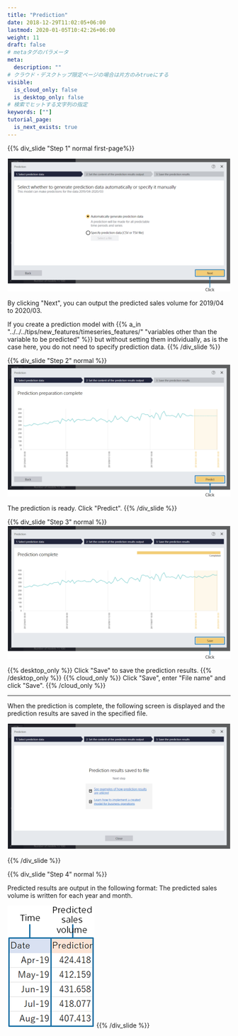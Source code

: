 ```yaml
---
title: "Prediction"
date: 2018-12-29T11:02:05+06:00
lastmod: 2020-01-05T10:42:26+06:00
weight: 11
draft: false
# metaタグのパラメータ
meta:
  description: ""
# クラウド・デスクトップ限定ページの場合は片方のみtrueにする
visible:
  is_cloud_only: false
  is_desktop_only: false
# 検索でヒットする文字列の指定
keywords: [""]
tutorial_page:
  is_next_exists: true
---
```


{{% div_slide "Step 1" normal first-page%}}

![](../img_en/t_slide16.png)

By clicking "Next", you can output the predicted sales volume for 2019/04 to 2020/03.

If you create a prediction model with {{% a_in "../../../tips/new_features/timeseries_features/" "variables other than the variable to be predicted" %}} but without setting them individually, as is the case here,
you do not need to specify prediction data.
{{% /div_slide %}}

{{% div_slide "Step 2" normal %}}
![](../img_en/t_slide17.png)

The prediction is ready. Click "Predict".
{{% /div_slide %}}

{{% div_slide "Step 3" normal %}}
![](../img_en/t_slide18.png)

{{% desktop_only %}}
Click "Save" to save the prediction results.
{{% /desktop_only %}}
{{% cloud_only %}}
Click "Save", enter "File name" and click "Save".
{{% /cloud_only %}}

---

When the prediction is complete, the following screen is displayed and the prediction results are saved in the specified file.

![](../img_en/t_slide19.png)

{{% /div_slide %}}

{{% div_slide "Step 4" normal %}}

Predicted results are output in the following format:
The predicted sales volume is written for each year and month.

![](../img_en/t_slide20.png)
{{% /div_slide %}}
